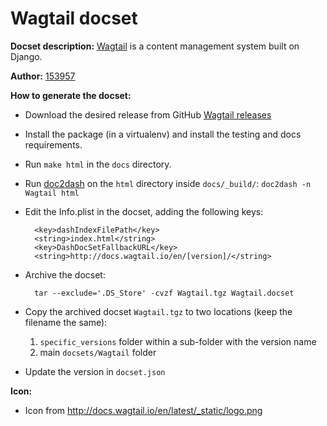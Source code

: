 Wagtail docset
=============

__Docset description:__
	[Wagtail](http://docs.wagtail.io) is a content management system built on Django.

__Author:__
    [153957](https://github.com/153957)

__How to generate the docset:__

- Download the desired release from GitHub
  [Wagtail releases](https://github.com/wagtail/wagtail/releases)
- Install the package (in a virtualenv) and install the testing and docs
  requirements.
- Run `make html` in the `docs` directory.
- Run [doc2dash](https://pypi.python.org/pypi/doc2dash/) on the
  `html` directory inside `docs/_build/`: `doc2dash -n Wagtail html`
- Edit the Info.plist in the docset, adding the following keys:

        <key>dashIndexFilePath</key>
        <string>index.html</string>
        <key>DashDocSetFallbackURL</key>
        <string>http://docs.wagtail.io/en/[version]/</string>

- Archive the docset:

        tar --exclude='.DS_Store' -cvzf Wagtail.tgz Wagtail.docset

- Copy the archived docset `Wagtail.tgz` to two locations (keep the filename the same):
    1. `specific_versions` folder within a sub-folder with the version name
    2. main `docsets/Wagtail` folder

- Update the version in `docset.json`

__Icon:__

- Icon from http://docs.wagtail.io/en/latest/_static/logo.png
